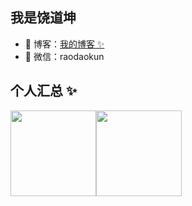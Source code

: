 ## 我是饶道坤

- 🏡 博客：<a href="http://blog.raodaokun.top/#/Blog/BlogList" target="_blank">我的博客 ✨</a>
- 💬 微信：raodaokun
## 个人汇总 ✨

<img align="" height="137px" src="https://github-readme-stats.vercel.app/api?username=Jonathan-Rao&hide_title=true&hide_border=true&show_icons=true&include_all_commits=true&line_height=21&bg_color=0,EC6C6C,FFD479,FFFC79,73FA79&theme=graywhite&locale=cn" /><img align="" height="137px" src="https://github-readme-stats.vercel.app/api/top-langs/?username=Jonathan-Rao&hide_title=true&hide_border=true&layout=compact&bg_color=0,73FA79,73FDFF,D783FF&theme=graywhite&locale=cn" />
